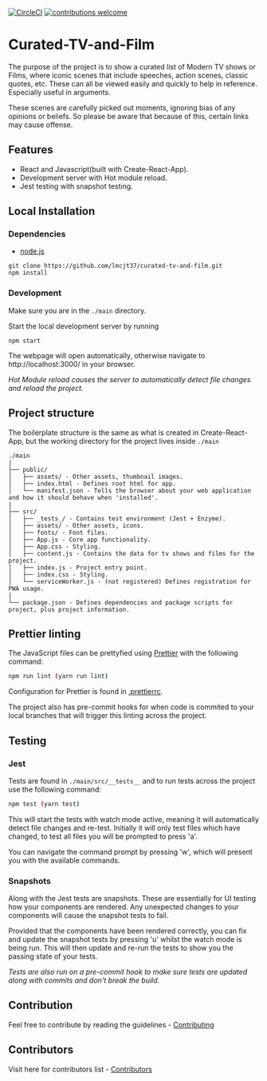 [![CircleCI](https://circleci.com/gh/lmcjt37/curated-tv-and-film.svg?style=svg)](https://circleci.com/gh/lmcjt37/curated-tv-and-film) [![contributions welcome](https://img.shields.io/badge/contributions-welcome-brightgreen.svg?style=flat)](https://github.com/lmcjt37/curated-tv-and-film/issues)

# Curated-TV-and-Film

The purpose of the project is to show a curated list of Modern TV shows or Films, where iconic scenes that include speeches, action scenes, classic quotes, etc. These can all be viewed easily and quickly to help in reference. Especially useful in arguments.

These scenes are carefully picked out moments, ignoring bias of any opinions or beliefs. So please be aware that because of this, certain links may cause offense.

## Features

* React and Javascript(built with Create-React-App).
* Development server with Hot module reload.
* Jest testing with snapshot testing.

## Local Installation

### Dependencies

* [node.js](https://nodejs.org)

```
git clone https://github.com/lmcjt37/curated-tv-and-film.git
npm install
```

### Development

Make sure you are in the `./main` directory.

Start the local development server by running

```
npm start
```

The webpage will open automatically, otherwise navigate to http://localhost:3000/ in your browser.

_Hot Module reload causes the server to automatically detect file changes and reload the project._

## Project structure

The boilerplate structure is the same as what is created in Create-React-App, but the working directory for the project lives inside `./main`

```
./main
|
├── public/
│   ├── assets/ - Other assets, thumbnail images.
│   ├── index.html - Defines root html for app.
│   └── manifest.json - Tells the browser about your web application and how it should behave when 'installed'.
|
├── src/
│   ├── _tests_/ - Contains test environment (Jest + Enzyme).
│   ├── assets/ - Other assets, icons.
│   ├── fonts/ - Font files.
│   ├── App.js - Core app functionality.
│   ├── App.css - Styling.
│   ├── content.js - Contains the data for tv shows and films for the project.
│   ├── index.js - Project entry point.
│   ├── index.css - Styling.
│   └── serviceWorker.js - (not registered) Defines registration for PWA usage.
|
└── package.json - Defines dependencies and package scripts for project, plus project information.
```

## Prettier linting

The JavaScript files can be prettyfied using [Prettier](https://github.com/prettier/prettier) with the following command:

``` bash
npm run lint (yarn run lint)
```

Configuration for Prettier is found in [.prettierrc](./main/.prettierrc).

The project also has pre-commit hooks for when code is commited to your local branches that will trigger this linting across the project.

## Testing

### Jest

Tests are found in `./main/src/__tests__` and to run tests across the project use the following command:

``` bash
npm test (yarn test)
```

This will start the tests with watch mode active, meaning it will automatically detect file changes and re-test. Initially it will only test files which have changed, to test all files you will be prompted to press 'a'.

You can navigate the command prompt by pressing 'w', which will present you with the available commands.

### Snapshots

Along with the Jest tests are snapshots. These are essentially for UI testing how your components are rendered. Any unexpected changes to your components will cause the snapshot tests to fail.

Provided that the components have been rendered correctly, you can fix and update the snapshot tests by pressing 'u' whilst the watch mode is being run. This will then update and re-run the tests to show you the passing state of your tests.

_Tests are also run on a pre-commit hook to make sure tests are updated along with commits and don't break the build._

## Contribution
Feel free to contribute by reading the guidelines - [Contributing](CONTRIBUTING.md)

## Contributors
Visit here for contributors list - [Contributors](CONTRIBUTORS.md)
